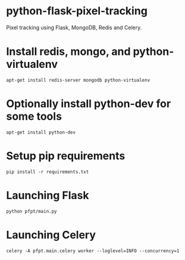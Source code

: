 python-flask-pixel-tracking
===========================

Pixel tracking using Flask, MongoDB, Redis and Celery.

# Install redis, mongo, and python-virtualenv
`apt-get install redis-server mongodb python-virtualenv`

# Optionally install python-dev for some tools
`apt-get install python-dev`

# Setup pip requirements

`pip install -r requirements.txt`

# Launching Flask

`python pfpt/main.py`

# Launching Celery

`celery -A pfpt.main.celery worker --loglevel=INFO --concurrency=1`

